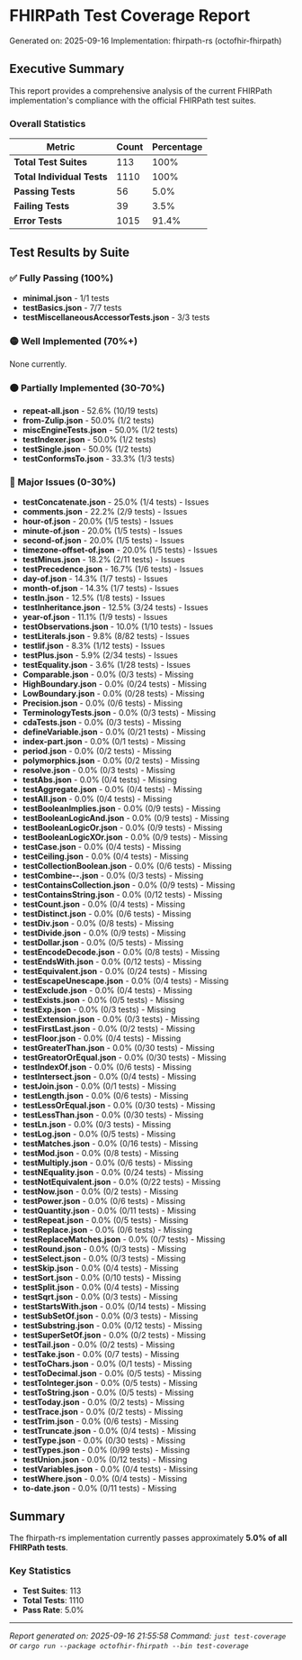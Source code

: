 # FHIRPath Test Coverage Report

Generated on: 2025-09-16
Implementation: fhirpath-rs (octofhir-fhirpath)

## Executive Summary

This report provides a comprehensive analysis of the current FHIRPath implementation's compliance with the official FHIRPath test suites.

### Overall Statistics

| Metric | Count | Percentage |
|--------|-------|------------|
| **Total Test Suites** | 113 | 100% |
| **Total Individual Tests** | 1110 | 100% |
| **Passing Tests** | 56 | 5.0% |
| **Failing Tests** | 39 | 3.5% |
| **Error Tests** | 1015 | 91.4% |

## Test Results by Suite

### ✅ Fully Passing (100%)

- **minimal.json** - 1/1 tests
- **testBasics.json** - 7/7 tests
- **testMiscellaneousAccessorTests.json** - 3/3 tests

### 🟡 Well Implemented (70%+)

None currently.

### 🟠 Partially Implemented (30-70%)

- **repeat-all.json** - 52.6% (10/19 tests)
- **from-Zulip.json** - 50.0% (1/2 tests)
- **miscEngineTests.json** - 50.0% (1/2 tests)
- **testIndexer.json** - 50.0% (1/2 tests)
- **testSingle.json** - 50.0% (1/2 tests)
- **testConformsTo.json** - 33.3% (1/3 tests)

### 🔴 Major Issues (0-30%)

- **testConcatenate.json** - 25.0% (1/4 tests) - Issues
- **comments.json** - 22.2% (2/9 tests) - Issues
- **hour-of.json** - 20.0% (1/5 tests) - Issues
- **minute-of.json** - 20.0% (1/5 tests) - Issues
- **second-of.json** - 20.0% (1/5 tests) - Issues
- **timezone-offset-of.json** - 20.0% (1/5 tests) - Issues
- **testMinus.json** - 18.2% (2/11 tests) - Issues
- **testPrecedence.json** - 16.7% (1/6 tests) - Issues
- **day-of.json** - 14.3% (1/7 tests) - Issues
- **month-of.json** - 14.3% (1/7 tests) - Issues
- **testIn.json** - 12.5% (1/8 tests) - Issues
- **testInheritance.json** - 12.5% (3/24 tests) - Issues
- **year-of.json** - 11.1% (1/9 tests) - Issues
- **testObservations.json** - 10.0% (1/10 tests) - Issues
- **testLiterals.json** - 9.8% (8/82 tests) - Issues
- **testIif.json** - 8.3% (1/12 tests) - Issues
- **testPlus.json** - 5.9% (2/34 tests) - Issues
- **testEquality.json** - 3.6% (1/28 tests) - Issues
- **Comparable.json** - 0.0% (0/3 tests) - Missing
- **HighBoundary.json** - 0.0% (0/24 tests) - Missing
- **LowBoundary.json** - 0.0% (0/28 tests) - Missing
- **Precision.json** - 0.0% (0/6 tests) - Missing
- **TerminologyTests.json** - 0.0% (0/3 tests) - Missing
- **cdaTests.json** - 0.0% (0/3 tests) - Missing
- **defineVariable.json** - 0.0% (0/21 tests) - Missing
- **index-part.json** - 0.0% (0/1 tests) - Missing
- **period.json** - 0.0% (0/2 tests) - Missing
- **polymorphics.json** - 0.0% (0/2 tests) - Missing
- **resolve.json** - 0.0% (0/3 tests) - Missing
- **testAbs.json** - 0.0% (0/4 tests) - Missing
- **testAggregate.json** - 0.0% (0/4 tests) - Missing
- **testAll.json** - 0.0% (0/4 tests) - Missing
- **testBooleanImplies.json** - 0.0% (0/9 tests) - Missing
- **testBooleanLogicAnd.json** - 0.0% (0/9 tests) - Missing
- **testBooleanLogicOr.json** - 0.0% (0/9 tests) - Missing
- **testBooleanLogicXOr.json** - 0.0% (0/9 tests) - Missing
- **testCase.json** - 0.0% (0/4 tests) - Missing
- **testCeiling.json** - 0.0% (0/4 tests) - Missing
- **testCollectionBoolean.json** - 0.0% (0/6 tests) - Missing
- **testCombine--.json** - 0.0% (0/3 tests) - Missing
- **testContainsCollection.json** - 0.0% (0/9 tests) - Missing
- **testContainsString.json** - 0.0% (0/12 tests) - Missing
- **testCount.json** - 0.0% (0/4 tests) - Missing
- **testDistinct.json** - 0.0% (0/6 tests) - Missing
- **testDiv.json** - 0.0% (0/8 tests) - Missing
- **testDivide.json** - 0.0% (0/9 tests) - Missing
- **testDollar.json** - 0.0% (0/5 tests) - Missing
- **testEncodeDecode.json** - 0.0% (0/8 tests) - Missing
- **testEndsWith.json** - 0.0% (0/12 tests) - Missing
- **testEquivalent.json** - 0.0% (0/24 tests) - Missing
- **testEscapeUnescape.json** - 0.0% (0/4 tests) - Missing
- **testExclude.json** - 0.0% (0/4 tests) - Missing
- **testExists.json** - 0.0% (0/5 tests) - Missing
- **testExp.json** - 0.0% (0/3 tests) - Missing
- **testExtension.json** - 0.0% (0/3 tests) - Missing
- **testFirstLast.json** - 0.0% (0/2 tests) - Missing
- **testFloor.json** - 0.0% (0/4 tests) - Missing
- **testGreaterThan.json** - 0.0% (0/30 tests) - Missing
- **testGreatorOrEqual.json** - 0.0% (0/30 tests) - Missing
- **testIndexOf.json** - 0.0% (0/6 tests) - Missing
- **testIntersect.json** - 0.0% (0/4 tests) - Missing
- **testJoin.json** - 0.0% (0/1 tests) - Missing
- **testLength.json** - 0.0% (0/6 tests) - Missing
- **testLessOrEqual.json** - 0.0% (0/30 tests) - Missing
- **testLessThan.json** - 0.0% (0/30 tests) - Missing
- **testLn.json** - 0.0% (0/3 tests) - Missing
- **testLog.json** - 0.0% (0/5 tests) - Missing
- **testMatches.json** - 0.0% (0/16 tests) - Missing
- **testMod.json** - 0.0% (0/8 tests) - Missing
- **testMultiply.json** - 0.0% (0/6 tests) - Missing
- **testNEquality.json** - 0.0% (0/24 tests) - Missing
- **testNotEquivalent.json** - 0.0% (0/22 tests) - Missing
- **testNow.json** - 0.0% (0/2 tests) - Missing
- **testPower.json** - 0.0% (0/6 tests) - Missing
- **testQuantity.json** - 0.0% (0/11 tests) - Missing
- **testRepeat.json** - 0.0% (0/5 tests) - Missing
- **testReplace.json** - 0.0% (0/6 tests) - Missing
- **testReplaceMatches.json** - 0.0% (0/7 tests) - Missing
- **testRound.json** - 0.0% (0/3 tests) - Missing
- **testSelect.json** - 0.0% (0/3 tests) - Missing
- **testSkip.json** - 0.0% (0/4 tests) - Missing
- **testSort.json** - 0.0% (0/10 tests) - Missing
- **testSplit.json** - 0.0% (0/4 tests) - Missing
- **testSqrt.json** - 0.0% (0/3 tests) - Missing
- **testStartsWith.json** - 0.0% (0/14 tests) - Missing
- **testSubSetOf.json** - 0.0% (0/3 tests) - Missing
- **testSubstring.json** - 0.0% (0/12 tests) - Missing
- **testSuperSetOf.json** - 0.0% (0/2 tests) - Missing
- **testTail.json** - 0.0% (0/2 tests) - Missing
- **testTake.json** - 0.0% (0/7 tests) - Missing
- **testToChars.json** - 0.0% (0/1 tests) - Missing
- **testToDecimal.json** - 0.0% (0/5 tests) - Missing
- **testToInteger.json** - 0.0% (0/5 tests) - Missing
- **testToString.json** - 0.0% (0/5 tests) - Missing
- **testToday.json** - 0.0% (0/2 tests) - Missing
- **testTrace.json** - 0.0% (0/2 tests) - Missing
- **testTrim.json** - 0.0% (0/6 tests) - Missing
- **testTruncate.json** - 0.0% (0/4 tests) - Missing
- **testType.json** - 0.0% (0/30 tests) - Missing
- **testTypes.json** - 0.0% (0/99 tests) - Missing
- **testUnion.json** - 0.0% (0/12 tests) - Missing
- **testVariables.json** - 0.0% (0/4 tests) - Missing
- **testWhere.json** - 0.0% (0/4 tests) - Missing
- **to-date.json** - 0.0% (0/11 tests) - Missing

## Summary

The fhirpath-rs implementation currently passes approximately **5.0% of all FHIRPath tests**.

### Key Statistics
- **Test Suites**: 113
- **Total Tests**: 1110
- **Pass Rate**: 5.0%

---

*Report generated on: 2025-09-16 21:55:58*
*Command: `just test-coverage` or `cargo run --package octofhir-fhirpath --bin test-coverage`*
